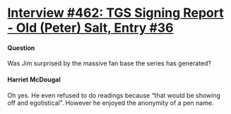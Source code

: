 # [Interview #462: TGS Signing Report - Old (Peter) Salt, Entry #36](https://www.theoryland.com/intvmain.php?i=462#36)

#### Question

Was Jim surprised by the massive fan base the series has generated?

#### Harriet McDougal

Oh yes. He even refused to do readings because “that would be showing off and egotistical”. However he enjoyed the anonymity of a pen name.


